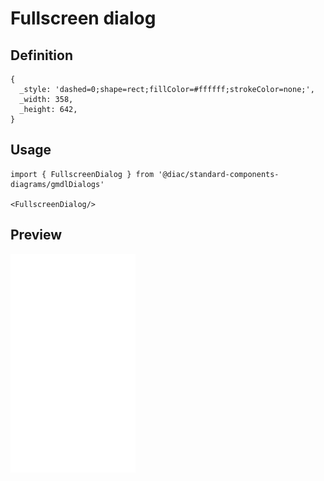 # Fullscreen dialog

## Definition

```
{
  _style: 'dashed=0;shape=rect;fillColor=#ffffff;strokeColor=none;',
  _width: 358,
  _height: 642,
}
```

## Usage

```
import { FullscreenDialog } from '@diac/standard-components-diagrams/gmdlDialogs'

<FullscreenDialog/>
```

## Preview

<img src="./fullscreen-dialog.png" width="200"/>
